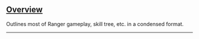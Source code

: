 <section>
	<h1><a href="overview.html">Overview</a></h1>
	<p>Outlines most of Ranger gameplay, skill tree, etc. in a condensed format.</p>
	<hr>
</section>